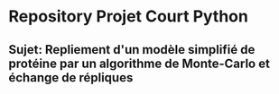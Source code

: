 # Repository Projet Court Python  
## Sujet: Repliement d'un modèle simplifié de protéine par un algorithme de Monte-Carlo et échange de répliques
